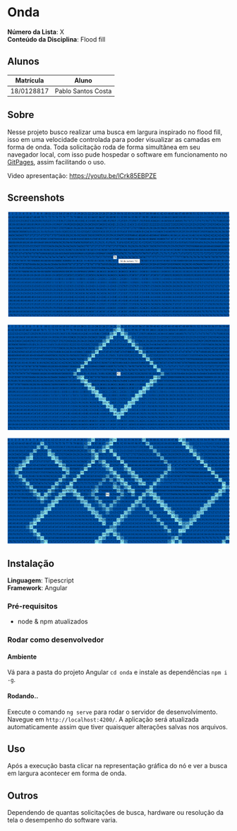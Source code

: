 # Onda

**Número da Lista**: X<br>
**Conteúdo da Disciplina**: Flood fill<br>

## Alunos
|Matrícula | Aluno |
| -- | -- |
| 18/0128817  |  Pablo Santos Costa |

## Sobre 
Nesse projeto busco realizar uma busca em largura inspirado no flood fill, isso em uma velocidade controlada para poder visualizar as camadas em forma de onda.
Toda solicitação roda de forma simultânea em seu navegador local, com isso pude hospedar o software em funcionamento no [GitPages](https://projeto-de-algoritmos-2024.github.io/Grafos1_Onda/), assim facilitando o uso.

Video apresentação: https://youtu.be/lCrk85EBPZE

## Screenshots


![alt text](image.png)


![alt text](image-1.png)


![alt text](image-2.png)


## Instalação
**Linguagem**: Tipescript<br>
**Framework**: Angular<br>


### Pré-requisitos


- node & npm atualizados


### Rodar como desenvolvedor


#### Ambiente
Vá para a pasta do projeto Angular `cd onda` e instale as dependências `npm i -g`.


#### Rodando..
Execute o comando `ng serve` para rodar o servidor de desenvolvimento. Navegue em `http://localhost:4200/`. A aplicação será atualizada automaticamente assim que tiver quaisquer alterações salvas nos arquivos.




## Uso
Após a execução basta clicar na representação gráfica do nó e ver a busca em largura acontecer em forma de onda.


## Outros
Dependendo de quantas solicitações de busca, hardware ou resolução da tela o desempenho do software varia.

